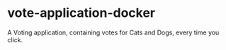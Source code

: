 # vote-application-docker
A Voting application, containing votes for Cats and Dogs, every time you click.
